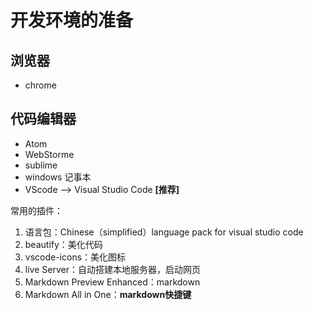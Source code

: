 # 开发环境的准备

## 浏览器

- chrome

## 代码编辑器

- Atom
- WebStorme
- sublime
- windows 记事本
- VScode --> Visual Studio Code **[推荐]**

常用的插件：

1. 语言包：Chinese（simplified）language pack for visual studio code
2. beautify：美化代码
3. vscode-icons：美化图标
4. live Server：自动搭建本地服务器，启动网页
5. Markdown Preview Enhanced：markdown
6. Markdown All in One：**markdown快捷键**

